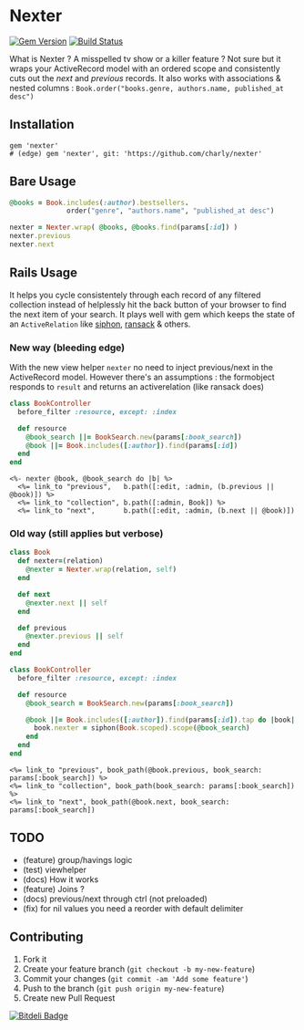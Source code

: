 # Nexter

[![Gem Version](https://badge.fury.io/rb/nexter.png)](http://badge.fury.io/rb/nexter)
[![Build Status](https://travis-ci.org/charly/nexter.png?branch=master)](https://travis-ci.org/charly/nexter)

What is Nexter ? A misspelled tv show or a killer feature ? Not sure but it wraps your ActiveRecord model with an ordered scope and consistently cuts out the _next_ and _previous_ records. It also works with associations & nested columns : `Book.order("books.genre, authors.name, published_at desc")` 

## Installation

    gem 'nexter'
    # (edge) gem 'nexter', git: 'https://github.com/charly/nexter'

## Bare Usage

```ruby
@books = Book.includes(:author).bestsellers.
              order("genre", "authors.name", "published_at desc")

nexter = Nexter.wrap( @books, @books.find(params[:id]) )
nexter.previous
nexter.next
```

## Rails Usage

It helps you cycle consistentely through each record of any filtered collection instead of helplessly hit the back button of your browser to find the next item of your search. It plays well with gem which keeps the state of an `ActiveRelation` like [siphon](https://github.com/charly/siphon), [ransack](https://github.com/activerecord-hackery/ransack) & others.

### New way (bleeding edge)

With the new view helper `nexter` no need to inject previous/next in the ActiveRecord model.
However there's an assumptions : the formobject responds to `result` and returns an activerelation (like ransack does)

```ruby
class BookController
  before_filter :resource, except: :index

  def resource
    @book_search ||= BookSearch.new(params[:book_search])
    @book ||= Book.includes([:author]).find(params[:id])
  end
end
```

```erb
<%- nexter @book, @book_search do |b| %>
  <%= link_to "previous",   b.path([:edit, :admin, (b.previous || @book)]) %>
  <%= link_to "collection", b.path([:admin, Book]) %>
  <%= link_to "next",       b.path([:edit, :admin, (b.next || @book)])
```

### Old way (still applies but verbose)

```ruby
class Book
  def nexter=(relation)
    @nexter = Nexter.wrap(relation, self)
  end

  def next
    @nexter.next || self
  end

  def previous
    @nexter.previous || self
  end
end
```

```ruby
class BookController
  before_filter :resource, except: :index

  def resource
    @book_search = BookSearch.new(params[:book_search])

    @book ||= Book.includes([:author]).find(params[:id]).tap do |book|
      book.nexter = siphon(Book.scoped).scope(@book_search)
    end
  end
end
```

```erb
<%= link_to "previous", book_path(@book.previous, book_search: params[:book_search]) %>
<%= link_to "collection", book_path(book_search: params[:book_search]) %>
<%= link_to "next", book_path(@book.next, book_search: params[:book_search])
```

## TODO

- (feature) group/havings logic
- (test) viewhelper
- (docs) How it works
- (feature) Joins ?
- (docs) previous/next through ctrl (not preloaded)
- (fix) for nil values you need a reorder with default delimiter

## Contributing

1. Fork it
2. Create your feature branch (`git checkout -b my-new-feature`)
3. Commit your changes (`git commit -am 'Add some feature'`)
4. Push to the branch (`git push origin my-new-feature`)
5. Create new Pull Request


[![Bitdeli Badge](https://d2weczhvl823v0.cloudfront.net/charly/nexter/trend.png)](https://bitdeli.com/free "Bitdeli Badge")

